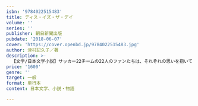 ```yaml
---
isbn: '9784022515483'
title: ディス・イズ・ザ・デイ
volume: ''
series: ''
publisher: 朝日新聞出版
pubdate: '2018-06-07'
cover: 'https://cover.openbd.jp/9784022515483.jpg'
author: 津村記久子／著
description: >-
  【文学/日本文学小説】サッカー22チームの22人のファンたちは、それぞれの思いを抱いて２部リーグ最終試合の「その日」に向かう。職場の人間関係に悩む会社員、別々のチームを応援することになった家族、十数年ぶりに再会した祖母と孫など普通の人々のかけがえのない喜びを、サッカーを通して鮮やかに描き出す連作短編。
price: '1600'
genre: ''
target: 一般
format: 単行本
content: 日本文学、小説・物語

---
```

